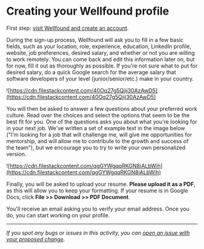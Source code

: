 # Creating your Wellfound profile

First step: [visit Wellfound and create an account](https://wellfound.com/).

During the sign-up process, Wellfound will ask you to fill in a few basic fields, such as your location, role, experience, education, LinkedIn profile, website, job preferences, desired salary, and whether or not you are willing to work remotely. You can come back and edit this information later on, but for now, fill it out as thoroughly as possible. If you're not sure what to put for desired salary, do a quick Google search for the average salary that software developers of your level (junior/senior/etc.) make in your country.

![https://cdn.filestackcontent.com/40Oq27g5Qjij30AzAwD5](https://cdn.filestackcontent.com/40Oq27g5Qjij30AzAwD5)

You will then be asked to answer a few questions about your preferred work culture. Read over the choices and select the options that seem to be the best fit for you. One of the questions asks you about what you're looking for in your next job. We've written a set of example text in the image below ("I'm looking for a job that will challenge me, will give me opportunities for mentorship, and will allow me to contribute to the growth and success of the team"), but we encourage you to try to write your own personalized version.

![https://cdn.filestackcontent.com/qgGYWgqqRKGN8iALbWih](https://cdn.filestackcontent.com/qgGYWgqqRKGN8iALbWih)

Finally, you will be asked to upload your resume. **Please upload it as a PDF**, as this will allow you to keep your formatting. If your resume is in Google Docs, click **File >> Download >> PDF Document**.

You'll receive an email asking you to verify your email address. Once you do, you can start working on your profile.

---

_If you spot any bugs or issues in this activity, you can [open an issue with your proposed change](https://github.com/microverseinc/curriculum-transversal-skills/blob/main/git-github/articles/open_issue.md)._
